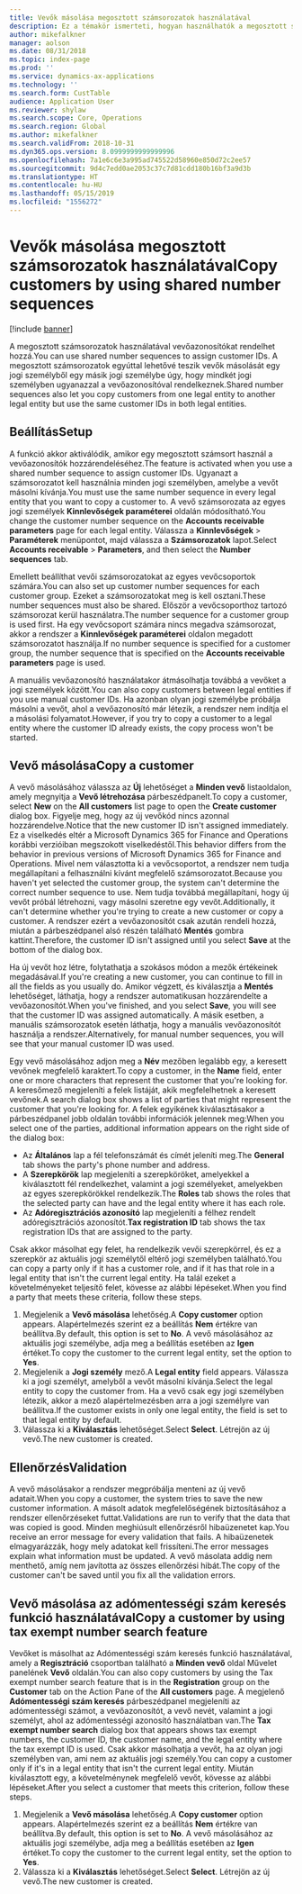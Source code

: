 ```yaml
---
title: Vevők másolása megosztott számsorozatok használatával
description: Ez a témakör ismerteti, hogyan használhatók a megosztott számsorozatok a vevők másik jogi személyhez való átmásolásához úgy, hogy a vevő megőrzik ugyanazt a vevőazonosítót.
author: mikefalkner
manager: aolson
ms.date: 08/31/2018
ms.topic: index-page
ms.prod: ''
ms.service: dynamics-ax-applications
ms.technology: ''
ms.search.form: CustTable
audience: Application User
ms.reviewer: shylaw
ms.search.scope: Core, Operations
ms.search.region: Global
ms.author: mikefalkner
ms.search.validFrom: 2018-10-31
ms.dyn365.ops.version: 8.0999999999999996
ms.openlocfilehash: 7a1e6c6e3a995ad745522d58960e850d72c2ee57
ms.sourcegitcommit: 9d4c7edd0ae2053c37c7d81cdd180b16bf3a9d3b
ms.translationtype: HT
ms.contentlocale: hu-HU
ms.lasthandoff: 05/15/2019
ms.locfileid: "1556272"
---
```

# <a name="copy-customers-by-using-shared-number-sequences"></a><span data-ttu-id="46e66-103">Vevők másolása megosztott számsorozatok használatával</span><span class="sxs-lookup"><span data-stu-id="46e66-103">Copy customers by using shared number sequences</span></span>

[!include [banner](../includes/banner.md)]

<span data-ttu-id="46e66-104">A megosztott számsorozatok használatával vevőazonosítókat rendelhet hozzá.</span><span class="sxs-lookup"><span data-stu-id="46e66-104">You can use shared number sequences to assign customer IDs.</span></span> <span data-ttu-id="46e66-105">A megosztott számsorozatok egyúttal lehetővé teszik vevők másolását egy jogi személyből egy másik jogi személybe úgy, hogy mindkét jogi személyben ugyanazzal a vevőazonosítóval rendelkeznek.</span><span class="sxs-lookup"><span data-stu-id="46e66-105">Shared number sequences also let you copy customers from one legal entity to another legal entity but use the same customer IDs in both legal entities.</span></span>

## <a name="setup"></a><span data-ttu-id="46e66-106">Beállítás</span><span class="sxs-lookup"><span data-stu-id="46e66-106">Setup</span></span>

<span data-ttu-id="46e66-107">A funkció akkor aktiválódik, amikor egy megosztott számsort használ a vevőazonosítók hozzárendeléséhez.</span><span class="sxs-lookup"><span data-stu-id="46e66-107">The feature is activated when you use a shared number sequence to assign customer IDs.</span></span> <span data-ttu-id="46e66-108">Ugyanazt a számsorozatot kell használnia minden jogi személyben, amelybe a vevőt másolni kívánja.</span><span class="sxs-lookup"><span data-stu-id="46e66-108">You must use the same number sequence in every legal entity that you want to copy a customer to.</span></span> <span data-ttu-id="46e66-109">A vevő számsorozata az egyes jogi személyek **Kinnlevőségek paraméterei** oldalán módosítható.</span><span class="sxs-lookup"><span data-stu-id="46e66-109">You change the customer number sequence on the **Accounts receivable parameters** page for each legal entity.</span></span> <span data-ttu-id="46e66-110">Válassza a **Kinnlevőségek** \> **Paraméterek** menüpontot, majd válassza a **Számsorozatok** lapot.</span><span class="sxs-lookup"><span data-stu-id="46e66-110">Select **Accounts receivable** \> **Parameters**, and then select the **Number sequences** tab.</span></span>

<span data-ttu-id="46e66-111">Emellett beállíthat vevői számsorozatokat az egyes vevőcsoportok számára.</span><span class="sxs-lookup"><span data-stu-id="46e66-111">You can also set up customer number sequences for each customer group.</span></span> <span data-ttu-id="46e66-112">Ezeket a számsorozatokat meg is kell osztani.</span><span class="sxs-lookup"><span data-stu-id="46e66-112">These number sequences must also be shared.</span></span> <span data-ttu-id="46e66-113">Először a vevőcsoporthoz tartozó számsorozat kerül használatra.</span><span class="sxs-lookup"><span data-stu-id="46e66-113">The number sequence for a customer group is used first.</span></span> <span data-ttu-id="46e66-114">Ha egy vevőcsoport számára nincs megadva számsorozat, akkor a rendszer a **Kinnlevőségek paraméterei** oldalon megadott számsorozatot használja.</span><span class="sxs-lookup"><span data-stu-id="46e66-114">If no number sequence is specified for a customer group, the number sequence that is specified on the **Accounts receivable parameters** page is used.</span></span>

<span data-ttu-id="46e66-115">A manuális vevőazonosító használatakor átmásolhatja továbbá a vevőket a jogi személyek között.</span><span class="sxs-lookup"><span data-stu-id="46e66-115">You can also copy customers between legal entities if you use manual customer IDs.</span></span> <span data-ttu-id="46e66-116">Ha azonban olyan jogi személybe próbálja másolni a vevőt, ahol a vevőazonosító már létezik, a rendszer nem indítja el a másolási folyamatot.</span><span class="sxs-lookup"><span data-stu-id="46e66-116">However, if you try to copy a customer to a legal entity where the customer ID already exists, the copy process won't be started.</span></span>

## <a name="copy-a-customer"></a><span data-ttu-id="46e66-117">Vevő másolása</span><span class="sxs-lookup"><span data-stu-id="46e66-117">Copy a customer</span></span>

<span data-ttu-id="46e66-118">A vevő másolásához válassza az **Új** lehetőséget a **Minden vevő** listaoldalon, amely megnyitja a **Vevő létrehozása** párbeszédpanelt.</span><span class="sxs-lookup"><span data-stu-id="46e66-118">To copy a customer, select **New** on the **All customers** list page to open the **Create customer** dialog box.</span></span> <span data-ttu-id="46e66-119">Figyelje meg, hogy az új vevőkód nincs azonnal hozzárendelve.</span><span class="sxs-lookup"><span data-stu-id="46e66-119">Notice that the new customer ID isn't assigned immediately.</span></span> <span data-ttu-id="46e66-120">Ez a viselkedés eltér a Microsoft Dynamics 365 for Finance and Operations korábbi verzióiban megszokott viselkedéstől.</span><span class="sxs-lookup"><span data-stu-id="46e66-120">This behavior differs from the behavior in previous versions of Microsoft Dynamics 365 for Finance and Operations.</span></span> <span data-ttu-id="46e66-121">Mivel nem választotta ki a vevőcsoportot, a rendszer nem tudja megállapítani a felhasználni kívánt megfelelő számsorozatot.</span><span class="sxs-lookup"><span data-stu-id="46e66-121">Because you haven't yet selected the customer group, the system can't determine the correct number sequence to use.</span></span> <span data-ttu-id="46e66-122">Nem tudja továbbá megállapítani, hogy új vevőt próbál létrehozni, vagy másolni szeretne egy vevőt.</span><span class="sxs-lookup"><span data-stu-id="46e66-122">Additionally, it can't determine whether you're trying to create a new customer or copy a customer.</span></span> <span data-ttu-id="46e66-123">A rendszer ezért a vevőazonosítót csak azután rendeli hozzá, miután a párbeszédpanel alsó részén található **Mentés** gombra kattint.</span><span class="sxs-lookup"><span data-stu-id="46e66-123">Therefore, the customer ID isn't assigned until you select **Save** at the bottom of the dialog box.</span></span>

<span data-ttu-id="46e66-124">Ha új vevőt hoz létre, folytathatja a szokásos módon a mezők értékeinek megadásával.</span><span class="sxs-lookup"><span data-stu-id="46e66-124">If you're creating a new customer, you can continue to fill in all the fields as you usually do.</span></span> <span data-ttu-id="46e66-125">Amikor végzett, és kiválasztja a **Mentés** lehetőséget, láthatja, hogy a rendszer automatikusan hozzárendelte a vevőazonosítót.</span><span class="sxs-lookup"><span data-stu-id="46e66-125">When you've finished, and you select **Save**, you will see that the customer ID was assigned automatically.</span></span> <span data-ttu-id="46e66-126">A másik esetben, a manuális számsorozatok esetén láthatja, hogy a manuális vevőazonosítót használja a rendszer.</span><span class="sxs-lookup"><span data-stu-id="46e66-126">Alternatively, for manual number sequences, you will see that your manual customer ID was used.</span></span>

<span data-ttu-id="46e66-127">Egy vevő másolásához adjon meg a **Név** mezőben legalább egy, a keresett vevőnek megfelelő karaktert.</span><span class="sxs-lookup"><span data-stu-id="46e66-127">To copy a customer, in the **Name** field, enter one or more characters that represent the customer that you're looking for.</span></span> <span data-ttu-id="46e66-128">A keresőmező megjeleníti a felek listáját, akik megfelelhetnek a keresett vevőnek.</span><span class="sxs-lookup"><span data-stu-id="46e66-128">A search dialog box shows a list of parties that might represent the customer that you're looking for.</span></span> <span data-ttu-id="46e66-129">A felek egyikének kiválasztásakor a párbeszédpanel jobb oldalán további információk jelennek meg:</span><span class="sxs-lookup"><span data-stu-id="46e66-129">When you select one of the parties, additional information appears on the right side of the dialog box:</span></span>

- <span data-ttu-id="46e66-130">Az **Általános** lap a fél telefonszámát és címét jeleníti meg.</span><span class="sxs-lookup"><span data-stu-id="46e66-130">The **General** tab shows the party's phone number and address.</span></span>
- <span data-ttu-id="46e66-131">A **Szerepkörök** lap megjeleníti a szerepköröket, amelyekkel a kiválasztott fél rendelkezhet, valamint a jogi személyeket, amelyekben az egyes szerepkörökkel rendelkezik.</span><span class="sxs-lookup"><span data-stu-id="46e66-131">The **Roles** tab shows the roles that the selected party can have and the legal entity where it has each role.</span></span>
- <span data-ttu-id="46e66-132">Az **Adóregisztrációs azonosító** lap megjeleníti a félhez rendelt adóregisztrációs azonosítót.</span><span class="sxs-lookup"><span data-stu-id="46e66-132">**Tax registration ID** tab shows the tax registration IDs that are assigned to the party.</span></span>

<span data-ttu-id="46e66-133">Csak akkor másolhat egy felet, ha rendelkezik vevői szerepkörrel, és ez a szerepkör az aktuális jogi személytől eltérő jogi személyben található.</span><span class="sxs-lookup"><span data-stu-id="46e66-133">You can copy a party only if it has a customer role, and if it has that role in a legal entity that isn't the current legal entity.</span></span> <span data-ttu-id="46e66-134">Ha talál ezeket a követelményeket teljesítő felet, kövesse az alábbi lépéseket.</span><span class="sxs-lookup"><span data-stu-id="46e66-134">When you find a party that meets these criteria, follow these steps.</span></span>

1. <span data-ttu-id="46e66-135">Megjelenik a **Vevő másolása** lehetőség.</span><span class="sxs-lookup"><span data-stu-id="46e66-135">A **Copy customer** option appears.</span></span> <span data-ttu-id="46e66-136">Alapértelmezés szerint ez a beállítás **Nem** értékre van beállítva.</span><span class="sxs-lookup"><span data-stu-id="46e66-136">By default, this option is set to **No**.</span></span> <span data-ttu-id="46e66-137">A vevő másolásához az aktuális jogi személybe, adja meg a beállítás esetében az **Igen** értéket.</span><span class="sxs-lookup"><span data-stu-id="46e66-137">To copy the customer to the current legal entity, set the option to **Yes**.</span></span> 
2. <span data-ttu-id="46e66-138">Megjelenik a **Jogi személy** mező.</span><span class="sxs-lookup"><span data-stu-id="46e66-138">A **Legal entity** field appears.</span></span> <span data-ttu-id="46e66-139">Válassza ki a jogi személyt, amelyből a vevőt másolni kívánja.</span><span class="sxs-lookup"><span data-stu-id="46e66-139">Select the legal entity to copy the customer from.</span></span> <span data-ttu-id="46e66-140">Ha a vevő csak egy jogi személyben létezik, akkor a mező alapértelmezésben arra a jogi személyre van beállítva.</span><span class="sxs-lookup"><span data-stu-id="46e66-140">If the customer exists in only one legal entity, the field is set to that legal entity by default.</span></span>
3. <span data-ttu-id="46e66-141">Válassza ki a **Kiválasztás** lehetőséget.</span><span class="sxs-lookup"><span data-stu-id="46e66-141">Select **Select**.</span></span> <span data-ttu-id="46e66-142">Létrejön az új vevő.</span><span class="sxs-lookup"><span data-stu-id="46e66-142">The new customer is created.</span></span>

## <a name="validation"></a><span data-ttu-id="46e66-143">Ellenőrzés</span><span class="sxs-lookup"><span data-stu-id="46e66-143">Validation</span></span>

<span data-ttu-id="46e66-144">A vevő másolásakor a rendszer megpróbálja menteni az új vevő adatait.</span><span class="sxs-lookup"><span data-stu-id="46e66-144">When you copy a customer, the system tries to save the new customer information.</span></span> <span data-ttu-id="46e66-145">A másolt adatok megfelelőségének biztosításához a rendszer ellenőrzéseket futtat.</span><span class="sxs-lookup"><span data-stu-id="46e66-145">Validations are run to verify that the data that was copied is good.</span></span> <span data-ttu-id="46e66-146">Minden meghiúsult ellenőrzésről hibaüzenetet kap.</span><span class="sxs-lookup"><span data-stu-id="46e66-146">You receive an error message for every validation that fails.</span></span> <span data-ttu-id="46e66-147">A hibaüzenetek elmagyarázzák, hogy mely adatokat kell frissíteni.</span><span class="sxs-lookup"><span data-stu-id="46e66-147">The error messages explain what information must be updated.</span></span> <span data-ttu-id="46e66-148">A vevő másolata addig nem menthető, amíg nem javította az összes ellenőrzési hibát.</span><span class="sxs-lookup"><span data-stu-id="46e66-148">The copy of the customer can't be saved until you fix all the validation errors.</span></span>

## <a name="copy-a-customer-by-using-tax-exempt-number-search-feature"></a><span data-ttu-id="46e66-149">Vevő másolása az adómentességi szám keresés funkció használatával</span><span class="sxs-lookup"><span data-stu-id="46e66-149">Copy a customer by using tax exempt number search feature</span></span>

<span data-ttu-id="46e66-150">Vevőket is másolhat az Adómentességi szám keresés funkció használatával, amely a **Regisztráció** csoportban található a **Minden vevő** oldal Művelet panelének **Vevő** oldalán.</span><span class="sxs-lookup"><span data-stu-id="46e66-150">You can also copy customers by using the Tax exempt number search feature that is in the **Registration** group on the **Customer** tab on the Action Pane of the **All customers** page.</span></span> <span data-ttu-id="46e66-151">A megjelenő **Adómentességi szám keresés** párbeszédpanel megjeleníti az adómentességi számot, a vevőazonosítót, a vevő nevét, valamint a jogi személyt, ahol az adómentességi azonosító használatban van.</span><span class="sxs-lookup"><span data-stu-id="46e66-151">The **Tax exempt number search** dialog box that appears shows tax exempt numbers, the customer ID, the customer name, and the legal entity where the tax exempt ID is used.</span></span> <span data-ttu-id="46e66-152">Csak akkor másolhatja a vevőt, ha az olyan jogi személyben van, ami nem az aktuális jogi személy.</span><span class="sxs-lookup"><span data-stu-id="46e66-152">You can copy a customer only if it's in a legal entity that isn't the current legal entity.</span></span> <span data-ttu-id="46e66-153">Miután kiválasztott egy, a követelménynek megfelelő vevőt, kövesse az alábbi lépéseket.</span><span class="sxs-lookup"><span data-stu-id="46e66-153">After you select a customer that meets this criterion, follow these steps.</span></span>

1. <span data-ttu-id="46e66-154">Megjelenik a **Vevő másolása** lehetőség.</span><span class="sxs-lookup"><span data-stu-id="46e66-154">A **Copy customer** option appears.</span></span> <span data-ttu-id="46e66-155">Alapértelmezés szerint ez a beállítás **Nem** értékre van beállítva.</span><span class="sxs-lookup"><span data-stu-id="46e66-155">By default, this option is set to **No**.</span></span> <span data-ttu-id="46e66-156">A vevő másolásához az aktuális jogi személybe, adja meg a beállítás esetében az **Igen** értéket.</span><span class="sxs-lookup"><span data-stu-id="46e66-156">To copy the customer to the current legal entity, set the option to **Yes**.</span></span> 
2. <span data-ttu-id="46e66-157">Válassza ki a **Kiválasztás** lehetőséget.</span><span class="sxs-lookup"><span data-stu-id="46e66-157">Select **Select**.</span></span> <span data-ttu-id="46e66-158">Létrejön az új vevő.</span><span class="sxs-lookup"><span data-stu-id="46e66-158">The new customer is created.</span></span>
